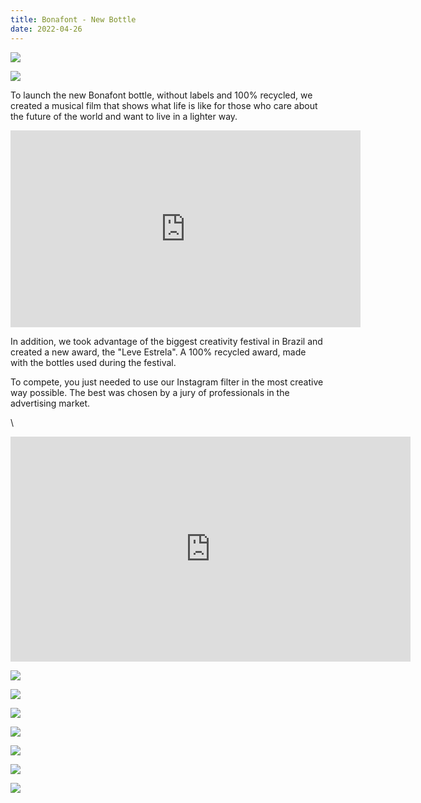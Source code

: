 ```yaml
---
title: Bonafont - New Bottle
date: 2022-04-26
---
```

<div class="post-container">

![](https://ucarecdn.com/e3a472d0-763c-429c-a4fc-a222e3cc098b/)

![](https://media1.giphy.com/media/Yxld9vTzJUhLDNZdD6/giphy.gif)



  <div class="img-idea">

  </div>
  <div class="text-idea">

To launch the new Bonafont bottle, without labels and 100% recycled, we created a musical film that shows what life is like for those who care about the future of the world and want to live in a lighter way.

  </div>

  </div>

<iframe width="560" height="315" src="https://www.youtube.com/embed/f3GGAmfC3Yg?controls=0" title="YouTube video player" frameborder="0" allow="accelerometer; autoplay; clipboard-write; encrypted-media; gyroscope; picture-in-picture" allowfullscreen></iframe>



In addition, we took advantage of the biggest creativity festival in Brazil and created a new award, the "Leve Estrela". A 100% recycled award, made with the bottles used during the festival.

To compete, you just needed to use our Instagram filter in the most creative way possible. The best was chosen by a jury of professionals in the advertising market.

\
<iframe src="https://player.vimeo.com/video/612871872?h=588a01551b&title=0&byline=0&portrait=0" width="640" height="360" frameborder="0" allow="autoplay; fullscreen; picture-in-picture" allowfullscreen></iframe>

![](https://ucarecdn.com/df31f6ce-ffa0-41a0-a26d-c43b9a196c4f/)

<div class="img-row">

![](https://ucarecdn.com/b325cedb-68c5-4261-a604-8e4784d3ef71/)

![](https://ucarecdn.com/a3ca0731-620a-4b2f-8a0f-b9470c6b7006/)

![](https://ucarecdn.com/14682103-b1ff-4784-886a-ca62bfb20ce5/)

</div>

<div class="img-row">

![](https://media2.giphy.com/media/40782EAlQsOHtTIz7o/giphy.gif?cid=790b761157ca7d3b9d898e0d64a9e73f27985ee65d094784&rid=giphy.gif&ct=g)

![](https://media0.giphy.com/media/GbI0g9XuxhLQyQtQ6M/giphy.gif?cid=790b7611b2de7d38a4804cd9a5d692be09dc67f9e632c4b4&rid=giphy.gif&ct=g)

![](https://media4.giphy.com/media/FfOn6oepw06xBVUjHJ/giphy.gif?cid=790b7611421a61057875772c445432d647b5d89a542f1e82&rid=giphy.gif&ct=g)

</div>